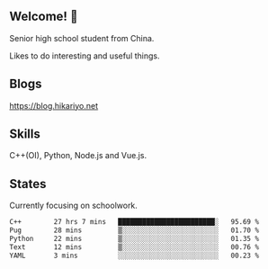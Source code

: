 ## Welcome! 👋

Senior high school student from China.

Likes to do interesting and useful things.

## Blogs

https://blog.hikariyo.net

## Skills

C++(OI), Python, Node.js and Vue.js.

## States

Currently focusing on schoolwork.

<!--START_SECTION:waka-->

```txt
C++        27 hrs 7 mins   ████████████████████████░   95.69 %
Pug        28 mins         ▒░░░░░░░░░░░░░░░░░░░░░░░░   01.70 %
Python     22 mins         ▒░░░░░░░░░░░░░░░░░░░░░░░░   01.35 %
Text       12 mins         ▒░░░░░░░░░░░░░░░░░░░░░░░░   00.76 %
YAML       3 mins          ░░░░░░░░░░░░░░░░░░░░░░░░░   00.23 %
```

<!--END_SECTION:waka-->

